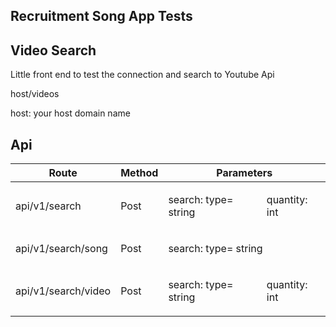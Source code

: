 ## Recruitment Song App Tests

<h2>Video Search</h2>

<p>Little front end to test the connection and search to Youtube Api</p>
<p>host/videos </p>
<p>host: your host domain name</span></p>


<h2>Api</h2>

<table>
    <thead>
        <tr>
            <th>Route</th>
            <th>Method</th>
            <th colspan="2">Parameters</th>
        </tr>
    </thead>
    <tbody>
    	<tr>
			<td>api/v1/search</td>
			<td>Post</td>
			<td>
				<p>search: <span>type= string</span></p>
			</td>
			<td>
				<p>quantity: <span>int </span></p>
			</td>
        </tr>
        <tr>
            <td>api/v1/search/song</td>
            <td>Post</td>
            <td colspan="2">
                <p>search: <span>type= string</span></p>
            </td>
        </tr>
        <tr>
            <td>api/v1/search/video</td>
            <td>Post</td>
            <td>
                <p>search: <span>type= string</span></p>
            </td>
            <td>
            	<p>quantity: <span>int </span></p>
            </td>
        </tr>
    </tbody>
</table>
